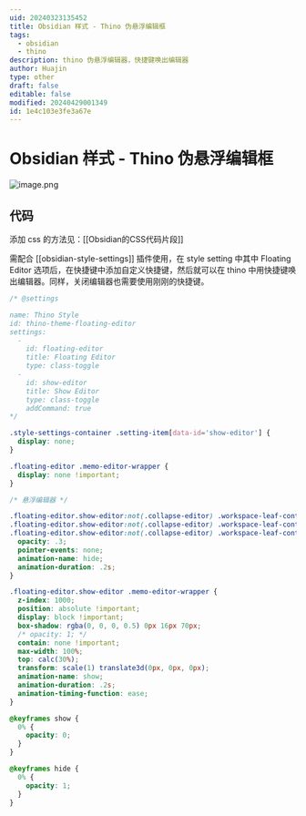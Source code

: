 ```yaml
---
uid: 20240323135452
title: Obsidian 样式 - Thino 伪悬浮编辑框
tags:
  - obsidian
  - thino
description: thino 伪悬浮编辑器，快捷键唤出编辑器
author: Huajin
type: other
draft: false
editable: false
modified: 20240429001349
id: 1e4c103e3fe3a67e
---
```


# Obsidian 样式 - Thino 伪悬浮编辑框

![image.png](https://cdn.pkmer.cn/images/20240323135714.png!pkmer)

## 代码

添加 css 的方法见：[[Obsidian的CSS代码片段]]

需配合 [[obsidian-style-settings]] 插件使用，在 style setting 中其中 Floating Editor 选项后，在快捷键中添加自定义快捷键，然后就可以在 thino 中用快捷键唤出编辑器。同样，关闭编辑器也需要使用刚刚的快捷键。

```css
/* @settings

name: Thino Style
id: thino-theme-floating-editor
settings:
  -
    id: floating-editor
    title: Floating Editor
    type: class-toggle
  -
    id: show-editor
    title: Show Editor
    type: class-toggle
    addCommand: true  
*/

.style-settings-container .setting-item[data-id='show-editor'] {
  display: none;
}

.floating-editor .memo-editor-wrapper {
  display: none !important;
}

/* 悬浮编辑器 */

.floating-editor.show-editor:not(.collapse-editor) .workspace-leaf-content[data-type="thino_view"] .section-header-container.memos-header-container,
.floating-editor.show-editor:not(.collapse-editor) .workspace-leaf-content[data-type="thino_view"] .memos-sidebar-wrapper,
.floating-editor.show-editor:not(.collapse-editor) .workspace-leaf-content[data-type="thino_view"] .memolist-wrapper {
  opacity: .3;
  pointer-events: none;
  animation-name: hide;
  animation-duration: .2s;
}

.floating-editor.show-editor .memo-editor-wrapper {
  z-index: 1000;
  position: absolute !important;
  display: block !important;
  box-shadow: rgba(0, 0, 0, 0.5) 0px 16px 70px;
  /* opacity: 1; */
  contain: none !important;
  max-width: 100%;
  top: calc(30%);
  transform: scale(1) translate3d(0px, 0px, 0px);
  animation-name: show;
  animation-duration: .2s;
  animation-timing-function: ease;
}

@keyframes show {
  0% {
    opacity: 0;
  }
}

@keyframes hide {
  0% {
    opacity: 1;
  }
}
```